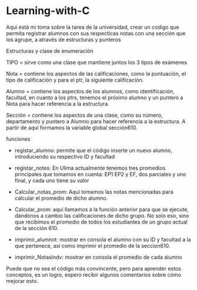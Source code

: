 # Learning-with-C
Aquí está mi toma sobre la tarea de la universidad, crear un codigo que permita registrar alumnos con sus respecticas notas con una sección que los agrupe, a através de estructuras y punteros

Estructuras y clase de enumeración

TIPO = sirve como una clase que mantiene juntos los 3 tipos de exámenes

Nota = contiene los aspectos de las calificaciones, como la puntuación, el tipo de calificación y para el ptr, la siguiente calificación.

Alumno = contiene los aspectos de los alumnos, como identificación, facultad, en cuanto a los ptrs, tenemos el próximo alumno y un puntero a Nota para hacer referencia a la estructura.

Sección = contiene los aspectos de una clase, como su número, departamento y puntero a Alumno para hacer referencia a la estructura. A partir de aquí formamos la variable global sección610.

funciones
- registar_alumno: permite que el código inserte un nuevo alumno, introduciendo su respectivo ID y facultad

- registar_notes: En Ulima actualmente tenemos tres promedios principales que tomamos en cuenta: EP1 EP2 y EF, dos parciales y uno final, y cada uno tiene su valor
 
- Calcular_notas_prom: Aquí tomamos las notas mencionadas para calcular el promedio de dicho alumno.

- Calcular_prom: aquí llamamos a la función anterior para que se ejecute, dándonos a cambio las calificaciones de dicho grupo.
  No solo eso, sino que recibimos el promedio de todos los estudiantes de un grupo actual de la sección 610.

- imprimir_alumnot: mostrar en consola el alumno con su ID y facultad a la que pertenece, así como imprimir el promedio de la seccion610.

- imprimir_NotasIndv: mostrar en consola el promedio de cada alumno
  
Puede que no sea el código más convincente, pero para aprender estos conceptos, es un logro, espero recibir algunos comentarios sobre cómo mejorar esto.


